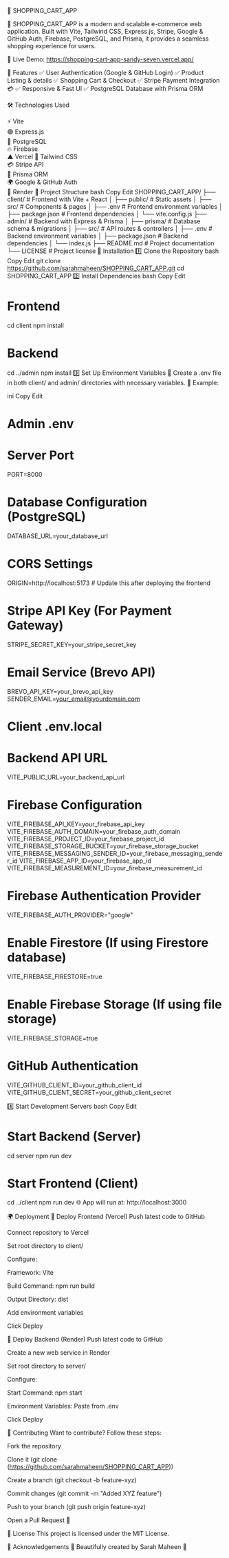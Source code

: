 🛒 SHOPPING_CART_APP

📢 SHOPPING_CART_APP is a modern and scalable e-commerce web application. Built with Vite, Tailwind CSS, Express.js, Stripe, Google & GitHub Auth, Firebase, PostgreSQL, and Prisma, it provides a seamless shopping experience for users.

🚀 Live Demo: https://shopping-cart-app-sandy-seven.vercel.app/

📌 Features
✅ User Authentication (Google & GitHub Login)
✅ Product Listing & details
✅ Shopping Cart & Checkout
✅ Stripe Payment Integration 💳
✅ Responsive & Fast UI
✅ PostgreSQL Database with Prisma ORM

🛠️ Technologies Used

⚡ Vite	
🟢 Express.js	
🐘 PostgreSQL	
🔥 Firebase	
▲ Vercel
🎨 Tailwind CSS	
💳 Stripe API	
🌱 Prisma ORM	
🌍 Google & GitHub Auth	
🚀 Render
📁 Project Structure
bash
Copy
Edit
SHOPPING_CART_APP/
├── client/           # Frontend with Vite + React
│   ├── public/       # Static assets
│   ├── src/          # Components & pages
│   ├── .env          # Frontend environment variables
│   ├── package.json  # Frontend dependencies
│   └── vite.config.js
├── admin/           # Backend with Express & Prisma
│   ├── prisma/       # Database schema & migrations
│   ├── src/          # API routes & controllers
│   ├── .env          # Backend environment variables
│   ├── package.json  # Backend dependencies
│   └── index.js
├── README.md         # Project documentation
└── LICENSE           # Project license
🚀 Installation
1️⃣ Clone the Repository
bash
Copy
Edit
git clone https://github.com/sarahmaheen/SHOPPING_CART_APP.git
cd SHOPPING_CART_APP
2️⃣ Install Dependencies
bash
Copy
Edit
# Frontend
cd client
npm install

# Backend
cd ../admin
npm install
3️⃣ Set Up Environment Variables
🔹 Create a .env file in both client/ and admin/ directories with necessary variables.
📌 Example:

ini
Copy
Edit
# Admin .env
# Server Port
PORT=8000

# Database Configuration (PostgreSQL)
DATABASE_URL=your_database_url

# CORS Settings
ORIGIN=http://localhost:5173  # Update this after deploying the frontend

# Stripe API Key (For Payment Gateway)
STRIPE_SECRET_KEY=your_stripe_secret_key

# Email Service (Brevo API)
BREVO_API_KEY=your_brevo_api_key
SENDER_EMAIL=your_email@yourdomain.com


# Client .env.local
# Backend API URL
VITE_PUBLIC_URL=your_backend_api_url

# Firebase Configuration
VITE_FIREBASE_API_KEY=your_firebase_api_key
VITE_FIREBASE_AUTH_DOMAIN=your_firebase_auth_domain
VITE_FIREBASE_PROJECT_ID=your_firebase_project_id
VITE_FIREBASE_STORAGE_BUCKET=your_firebase_storage_bucket
VITE_FIREBASE_MESSAGING_SENDER_ID=your_firebase_messaging_sender_id
VITE_FIREBASE_APP_ID=your_firebase_app_id
VITE_FIREBASE_MEASUREMENT_ID=your_firebase_measurement_id

# Firebase Authentication Provider
VITE_FIREBASE_AUTH_PROVIDER="google"

# Enable Firestore (If using Firestore database)
VITE_FIREBASE_FIRESTORE=true

# Enable Firebase Storage (If using file storage)
VITE_FIREBASE_STORAGE=true

# GitHub Authentication
VITE_GITHUB_CLIENT_ID=your_github_client_id
VITE_GITHUB_CLIENT_SECRET=your_github_client_secret

4️⃣ Start Development Servers
bash
Copy
Edit
# Start Backend (Server)
cd server
npm run dev

# Start Frontend (Client)
cd ../client
npm run dev
🌐 App will run at: http://localhost:3000

🌍 Deployment
🚀 Deploy Frontend (Vercel)
Push latest code to GitHub

Connect repository to Vercel

Set root directory to client/

Configure:

Framework: Vite

Build Command: npm run build

Output Directory: dist

Add environment variables

Click Deploy

🚀 Deploy Backend (Render)
Push latest code to GitHub

Create a new web service in Render

Set root directory to server/

Configure:

Start Command: npm start

Environment Variables: Paste from .env

Click Deploy

🤝 Contributing
Want to contribute? Follow these steps:

Fork the repository

Clone it (git clone (https://github.com/sarahmaheen/SHOPPING_CART_APP))

Create a branch (git checkout -b feature-xyz)

Commit changes (git commit -m "Added XYZ feature")

Push to your branch (git push origin feature-xyz)

Open a Pull Request 🚀

📜 License
This project is licensed under the MIT License.

🎉 Acknowledgements
🔹 Beautifully created by Sarah Maheen 💖

